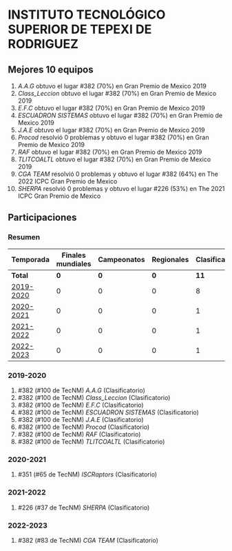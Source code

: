 # INSTITUTO TECNOLÓGICO SUPERIOR DE TEPEXI DE RODRIGUEZ

## Mejores 10 equipos

1. _A.A.G_ obtuvo el lugar #382 (70%) en Gran Premio de Mexico 2019
1. _Class_Leccion_ obtuvo el lugar #382 (70%) en Gran Premio de Mexico 2019
1. _E.F.C_ obtuvo el lugar #382 (70%) en Gran Premio de Mexico 2019
1. _ESCUADRON SISTEMAS_ obtuvo el lugar #382 (70%) en Gran Premio de Mexico 2019
1. _J.A.E_ obtuvo el lugar #382 (70%) en Gran Premio de Mexico 2019
1. _Procod_ resolvió 0 problemas y obtuvo el lugar #382 (70%) en Gran Premio de Mexico 2019
1. _RAF_ obtuvo el lugar #382 (70%) en Gran Premio de Mexico 2019
1. _TLITCOALTL_ obtuvo el lugar #382 (70%) en Gran Premio de Mexico 2019
1. _CGA TEAM_ resolvió 0 problemas y obtuvo el lugar #382 (64%) en The 2022 ICPC Gran Premio de Mexico
1. _SHERPA_ resolvió 0 problemas y obtuvo el lugar #226 (53%) en The 2021 ICPC Gran Premio de Mexico

## Participaciones

### Resumen

| Temporada | Finales mundiales | Campeonatos | Regionales | Clasificatorios | Equipos |
| --- | --- | --- | --- | --- | --- |
| **Total** | **0** | **0** | **0** | **11** | **11** |
| [2019-2020](#2019-2020) | 0 | 0 | 0 | 8 | 8 |
| [2020-2021](#2020-2021) | 0 | 0 | 0 | 1 | 1 |
| [2021-2022](#2021-2022) | 0 | 0 | 0 | 1 | 1 |
| [2022-2023](#2022-2023) | 0 | 0 | 0 | 1 | 1 |

### 2019-2020

1. #382 (#100 de TecNM) _A.A.G_ (Clasificatorio)
1. #382 (#100 de TecNM) _Class_Leccion_ (Clasificatorio)
1. #382 (#100 de TecNM) _E.F.C_ (Clasificatorio)
1. #382 (#100 de TecNM) _ESCUADRON SISTEMAS_ (Clasificatorio)
1. #382 (#100 de TecNM) _J.A.E_ (Clasificatorio)
1. #382 (#100 de TecNM) _Procod_ (Clasificatorio)
1. #382 (#100 de TecNM) _RAF_ (Clasificatorio)
1. #382 (#100 de TecNM) _TLITCOALTL_ (Clasificatorio)

### 2020-2021

1. #351 (#65 de TecNM) _ISCRaptors_ (Clasificatorio)

### 2021-2022

1. #226 (#37 de TecNM) _SHERPA_ (Clasificatorio)

### 2022-2023

1. #382 (#83 de TecNM) _CGA TEAM_ (Clasificatorio)




